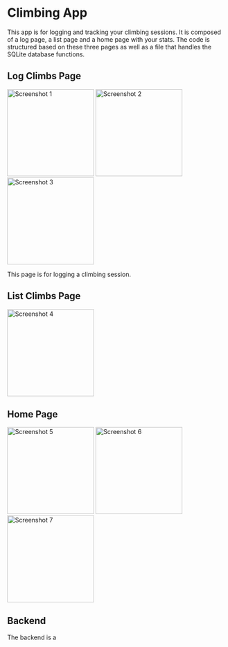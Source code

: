# Climbing App
This app is for logging and tracking your climbing sessions. It is composed of a log page, a list page and a home page with your stats. The code is structured based on these three pages as well as a file that handles the SQLite database functions.

## Log Climbs Page

<img src="https://github.com/user-attachments/assets/9a05a46a-5299-4206-94a3-efa8fc7085d4" alt="Screenshot 1" width="200"/>
<img src="https://github.com/user-attachments/assets/e8b2415a-c66d-4c24-88b8-64df95284f3f" alt="Screenshot 2" width="200"/>
<img src="https://github.com/user-attachments/assets/bb838a59-a9d7-4452-94de-e767effdb021" alt="Screenshot 3" width="200"/>

This page is for logging a climbing session. 

## List Climbs Page

<img src="https://github.com/user-attachments/assets/ebdb72d4-52b2-4e96-bcc7-f059807f94d7" alt="Screenshot 4" width="200"/>

## Home Page

<img src="https://github.com/user-attachments/assets/6a1ea444-24c1-4d05-b5ee-4a36e1489a71" alt="Screenshot 5" width="200"/>
<img src="https://github.com/user-attachments/assets/32fb890f-8cc3-4d01-8bf7-e23b126c2521" alt="Screenshot 6" width="200"/>
<img src="https://github.com/user-attachments/assets/4b608c79-5efd-400b-9623-56074028827d" alt="Screenshot 7" width="200"/>

## Backend
The backend is a 
